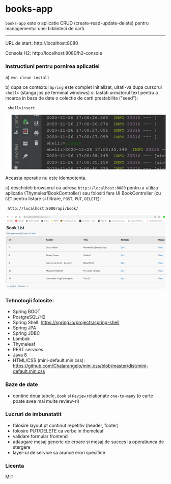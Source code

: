 # books-app

`books-app` este o aplicatie CRUD (create-read-update-delete) pentru managementul unei biblioteci de carti.

---
URL de start: http://localhost:8080

Consola H2: http://localhost:8080/h2-console

### Instructiuni pentru pornirea aplicatiei

a) `mvn clean install`

b) dupa ce contextul `Spring` este complet initializat, uitati-va dupa cursorul `shell>` (stanga jos pe terminal windows) si tastati urmatorul text pentru a incarca in baza de date o colectie de carti prestabilita ("seed"):

     shell>insert
     
![Shell print screen](documents/shell.png?raw=true "Shell print screen")

Aceasta operatie nu este idempotenta.

c) deschideti browserul cu adresa `http://localhost:8080` pentru a utiliza aplicatia (ThymeleafBookController)
sau folositi fara UI BookController (cu `GET` pentru listare si filtrare, `POST`, `PUT`, `DELETE`):

     http://localhost:8080/api/book/

![App print screen](documents/app-ps.png?raw=true "App print screen")

### Tehnologii folosite:
- Spring BOOT
- PostgreSQL/H2
- Spring Shell: https://spring.io/projects/spring-shell
- Spring JPA
- Spring JDBC
- Lombok
- Thymeleaf
- REST services
- Java 8
- HTML/CSS (mini-default.min.css): https://github.com/Chalarangelo/mini.css/blob/master/dist/mini-default.min.css

### Baze de date
- contine doua tabele, `Book` si `Review` relationate `one-to-many` (o carte poate avea mai multe review-ri)

### Lucruri de imbunatatit
- folosire layout pt continut repetitiv (header, footer)
- folosire PUT/DELETE ca verbe in themeleaf
- validare formular frontend
- adaugare mesaj generic de eroare si mesaj de succes la operatiunea de stergere
- layer-ul de service sa arunce erori specifice

### Licenta

MIT